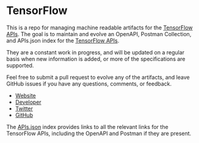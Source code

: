 # TensorFlowThis is a repo for managing machine readable artifacts for the [TensorFlow APIs](https://www.tensorflow.org/). The goal is to maintain and evolve an OpenAPI, Postman Collection, and APIs.json index for the [TensorFlow APIs](https://www.tensorflow.org/).They are a constant work in progress, and will be updated on a regular basis when new information is added, or more of the specifications are supported.Feel free to submit a pull request to evolve any of the artifacts, and leave GitHub issues if you have any questions, comments, or feedback.- [Website](https://www.tensorflow.org/)- [Developer](https://www.tensorflow.org/)- [Twitter](https://twitter.com/tensorflo)- [GitHub](https://github.com/tensorflow)The [APIs.json](https://github.com/api-evangelist/tensorflow/blob/master/apis.json) index provides links to all the relevant links for the TensorFlow APIs, including the OpenAPI and Postman if they are present.